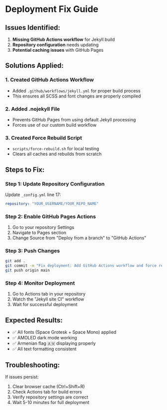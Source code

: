 # Deployment Fix Guide

## Issues Identified:
1. **Missing GitHub Actions workflow** for Jekyll build
2. **Repository configuration** needs updating
3. **Potential caching issues** with GitHub Pages

## Solutions Applied:

### 1. Created GitHub Actions Workflow
- Added `.github/workflows/jekyll.yml` for proper build process
- This ensures all SCSS and font changes are properly compiled

### 2. Added .nojekyll File
- Prevents GitHub Pages from using default Jekyll processing
- Forces use of our custom build workflow

### 3. Created Force Rebuild Script
- `scripts/force-rebuild.sh` for local testing
- Clears all caches and rebuilds from scratch

## Steps to Fix:

### Step 1: Update Repository Configuration
Update `_config.yml` line 17:
```yaml
repository: "YOUR_USERNAME/YOUR_REPO_NAME"
```

### Step 2: Enable GitHub Pages Actions
1. Go to your repository Settings
2. Navigate to Pages section
3. Change Source from "Deploy from a branch" to "GitHub Actions"

### Step 3: Push Changes
```bash
git add .
git commit -m "Fix deployment: Add GitHub Actions workflow and force rebuild"
git push origin main
```

### Step 4: Monitor Deployment
1. Go to Actions tab in your repository
2. Watch the "Jekyll site CI" workflow
3. Wait for successful deployment

## Expected Results:
- ✅ All fonts (Space Grotesk + Space Mono) applied
- ✅ AMOLED dark mode working
- ✅ Armenian flag 🇦🇲 displaying properly
- ✅ All text formatting consistent

## Troubleshooting:
If issues persist:
1. Clear browser cache (Ctrl+Shift+R)
2. Check Actions tab for build errors
3. Verify repository settings are correct
4. Wait 5-10 minutes for full deployment 